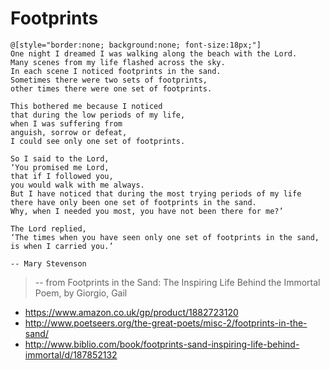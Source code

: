 # Footprints

<style type="text/css">#navbar-auto{ display: none; }</style>

    @[style="border:none; background:none; font-size:18px;"]
    One night I dreamed I was walking along the beach with the Lord.
    Many scenes from my life flashed across the sky.
    In each scene I noticed footprints in the sand.
    Sometimes there were two sets of footprints,
    other times there were one set of footprints.

    This bothered me because I noticed
    that during the low periods of my life,
    when I was suffering from
    anguish, sorrow or defeat,
    I could see only one set of footprints.

    So I said to the Lord,
    ‘You promised me Lord,
    that if I followed you,
    you would walk with me always.
    But I have noticed that during the most trying periods of my life
    there have only been one set of footprints in the sand.
    Why, when I needed you most, you have not been there for me?’

    The Lord replied,
    ‘The times when you have seen only one set of footprints in the sand,
    is when I carried you.’

    -- Mary Stevenson


> -- from Footprints in the Sand: The Inspiring Life Behind the Immortal Poem, by Giorgio, Gail

* <https://www.amazon.co.uk/gp/product/1882723120>
* <http://www.poetseers.org/the-great-poets/misc-2/footprints-in-the-sand/>
* <http://www.biblio.com/book/footprints-sand-inspiring-life-behind-immortal/d/187852132>
